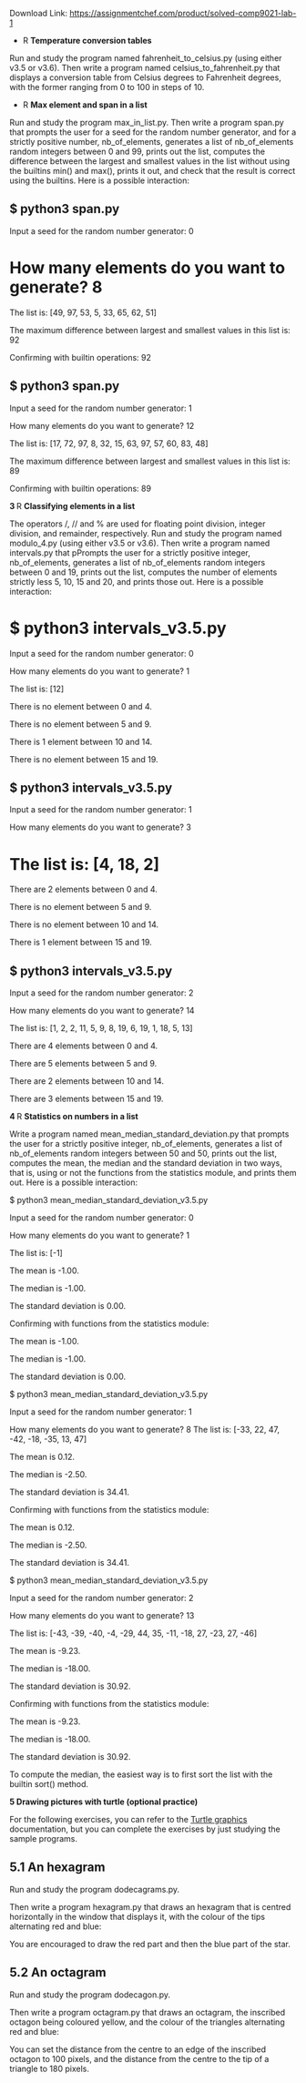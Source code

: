 Download Link: https://assignmentchef.com/product/solved-comp9021-lab-1
<br>
<ul>

 <li>R <strong>Temperature conversion tables</strong></li>

</ul>

Run and study the program named fahrenheit_to_celsius.py (using either v3.5 or v3.6). Then write a program named celsius_to_fahrenheit.py that displays a conversion table from Celsius degrees to Fahrenheit degrees, with the former ranging from 0 to 100 in steps of 10.

<ul>

 <li>R <strong>Max element and span in a list</strong></li>

</ul>

Run and study the program max_in_list.py. Then write a program span.py that prompts the user for a seed for the random number generator, and for a strictly positive number, nb_of_elements, generates a list of nb_of_elements random integers between 0 and 99, prints out the list, computes the difference between the largest and smallest values in the list without using the builtins min() and max(), prints it out, and check that the result is correct using the builtins. Here is a possible interaction:

<h2>$ python3 span.py</h2>

Input a seed for the random number generator: 0

<h1>How many elements do you want to generate? 8</h1>

The list is: [49, 97, 53, 5, 33, 65, 62, 51]

The maximum difference between largest and smallest values in this list is: 92

Confirming with builtin operations: 92

<h2>$ python3 span.py</h2>

Input a seed for the random number generator: 1

How many elements do you want to generate? 12

The list is: [17, 72, 97, 8, 32, 15, 63, 97, 57, 60, 83, 48]

The maximum difference between largest and smallest values in this list is: 89

Confirming with builtin operations: 89

<strong>3 </strong>R <strong>Classifying elements in a list</strong>

The operators /, // and % are used for floating point division, integer division, and remainder, respectively. Run and study the program named modulo_4.py (using either v3.5 or v3.6). Then write a program named intervals.py that pPrompts the user for a strictly positive integer, nb_of_elements, generates a list of nb_of_elements random integers between 0 and 19, prints out the list, computes the number of elements strictly less 5, 10, 15 and 20, and prints those out. Here is a possible interaction:

<h1>$ python3 intervals_v3.5.py</h1>

Input a seed for the random number generator: 0

How many elements do you want to generate? 1

The list is: [12]

There is no element between 0 and 4.

There is no element between 5 and 9.

There is 1 element between 10 and 14.

There is no element between 15 and 19.

<h2>$ python3 intervals_v3.5.py</h2>

Input a seed for the random number generator: 1

How many elements do you want to generate? 3

<h1>The list is: [4, 18, 2]</h1>

There are 2 elements between 0 and 4.

There is no element between 5 and 9.

There is no element between 10 and 14.

There is 1 element between 15 and 19.

<h2>$ python3 intervals_v3.5.py</h2>

Input a seed for the random number generator: 2

How many elements do you want to generate? 14

The list is: [1, 2, 2, 11, 5, 9, 8, 19, 6, 19, 1, 18, 5, 13]

There are 4 elements between 0 and 4.

There are 5 elements between 5 and 9.

There are 2 elements between 10 and 14.

There are 3 elements between 15 and 19.

<strong>4 </strong>R <strong>Statistics on numbers in a list</strong>

Write a program named mean_median_standard_deviation.py that prompts the user for a strictly positive integer, nb_of_elements, generates a list of nb_of_elements random integers between 50 and 50, prints out the list, computes the mean, the median and the standard deviation in two ways, that is, using or not the functions from the statistics module, and prints them out. Here is a possible interaction:

$ python3 mean_median_standard_deviation_v3.5.py

Input a seed for the random number generator: 0

How many elements do you want to generate? 1

The list is: [-1]

The mean is -1.00.

The median is -1.00.

The standard deviation is 0.00.

Confirming with functions from the statistics module:

The mean is -1.00.

The median is -1.00.

The standard deviation is 0.00.

$ python3 mean_median_standard_deviation_v3.5.py

Input a seed for the random number generator: 1

How many elements do you want to generate? 8 The list is: [-33, 22, 47, -42, -18, -35, 13, 47]

The mean is 0.12.

The median is -2.50.

The standard deviation is 34.41.

Confirming with functions from the statistics module:

The mean is 0.12.

The median is -2.50.

The standard deviation is 34.41.

$ python3 mean_median_standard_deviation_v3.5.py

Input a seed for the random number generator: 2

How many elements do you want to generate? 13

The list is: [-43, -39, -40, -4, -29, 44, 35, -11, -18, 27, -23, 27, -46]

The mean is -9.23.

The median is -18.00.

The standard deviation is 30.92.

Confirming with functions from the statistics module:

The mean is -9.23.

The median is -18.00.

The standard deviation is 30.92.

To compute the median, the easiest way is to first sort the list with the builtin sort() method.

<strong>5                Drawing pictures with turtle (optional practice)</strong>

For the following exercises, you can refer to the <a href="https://docs.python.org/3.5/library/turtle.html">Turtle graphics</a> documentation, but you can complete the exercises by just studying the sample programs.

<h2><strong>5.1        An hexagram</strong></h2>

Run and study the program dodecagrams.py.

Then write a program hexagram.py that draws an hexagram that is centred horizontally in the window that displays it, with the colour of the tips alternating red and blue:

You are encouraged to draw the red part and then the blue part of the star.

<h2><strong>5.2       An octagram</strong></h2>

Run and study the program dodecagon.py.

Then write a program octagram.py that draws an octagram, the inscribed octagon being coloured yellow, and the colour of the triangles alternating red and blue:

You can set the distance from the centre to an edge of the inscribed octagon to 100 pixels, and the distance from the centre to the tip of a triangle to 180 pixels.